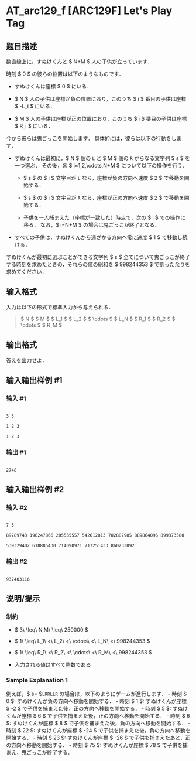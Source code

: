 # AT_arc129_f [ARC129F] Let's Play Tag

## 题目描述

[problemUrl]: https://atcoder.jp/contests/arc129/tasks/arc129_f

数直線上に，すぬけくんと $ N+M $ 人の子供が立っています．

時刻 $ 0 $ の彼らの位置は以下のようなものです．

- すぬけくんは座標 $ 0 $ にいる．
- $ N $ 人の子供は座標が負の位置におり，このうち $ i $ 番目の子供は座標 $ -L_i $ にいる．
- $ M $ 人の子供は座標が正の位置におり，このうち $ i $ 番目の子供は座標 $ R_i $ にいる．

今から彼らは鬼ごっこを開始します． 具体的には，彼らは以下の行動をします．

- すぬけくんは最初に，$ N $ 個の `L` と $ M $ 個の `R` からなる文字列 $ s $ を一つ選ぶ． その後，各 $ i=1,2,\cdots,N+M $ について以下の操作を行う．
  
  
  - $ s $ の $ i $ 文字目が `L` なら，座標が負の方向へ速度 $ 2 $ で移動を開始する．
  - $ s $ の $ i $ 文字目が `R` なら，座標が正の方向へ速度 $ 2 $ で移動を開始する．
  - 子供を一人捕まえた（座標が一致した）時点で，次の $ i $ での操作に移る． なお，$ i=N+M $ の場合は鬼ごっこが終了となる．
- すべての子供は，すぬけくんから遠ざかる方向へ常に速度 $ 1 $ で移動し続ける．

すぬけくんが最初に選ぶことができる文字列 $ s $ 全てについて鬼ごっこが終了する時刻を求めたときの，それらの値の総和を $ 998244353 $ で割った余りを求めてください．

## 输入格式

入力は以下の形式で標準入力から与えられる．

> $ N $ $ M $ $ L_1 $ $ L_2 $ $ \cdots $ $ L_N $ $ R_1 $ $ R_2 $ $ \cdots $ $ R_M $

## 输出格式

答えを出力せよ．

## 输入输出样例 #1

### 输入 #1

```
3 3
1 2 3
1 2 3
```

### 输出 #1

```
2748
```

## 输入输出样例 #2

### 输入 #2

```
7 5
89789743 196247866 205535557 542612813 782887985 889864096 899373580
539329402 618885430 714090971 717251433 860233092
```

### 输出 #2

```
937403116
```

## 说明/提示

### 制約

- $ 3\ \leq\ N,M\ \leq\ 250000 $
- $ 1\ \leq\ L_1\ <\ L_2\ <\ \cdots\ <\ L_N\ <\ 998244353 $
- $ 1\ \leq\ R_1\ <\ R_2\ <\ \cdots\ <\ R_M\ <\ 998244353 $
- 入力される値はすべて整数である

### Sample Explanation 1

例えば，$ s= $`LRRLLR` の場合は，以下のようにゲームが進行します． - 時刻 $ 0 $: すぬけくんが負の方向へ移動を開始する． - 時刻 $ 1 $: すぬけくんが座標 $ -2 $ で子供を捕まえた後，正の方向へ移動を開始する． - 時刻 $ 5 $: すぬけくんが座標 $ 6 $ で子供を捕まえた後，正の方向へ移動を開始する． - 時刻 $ 6 $: すぬけくんが座標 $ 8 $ で子供を捕まえた後，負の方向へ移動を開始する． - 時刻 $ 22 $: すぬけくんが座標 $ -24 $ で子供を捕まえた後，負の方向へ移動を開始する． - 時刻 $ 23 $: すぬけくんが座標 $ -26 $ で子供を捕まえたあと，正の方向へ移動を開始する． - 時刻 $ 75 $: すぬけくんが座標 $ 78 $ で子供を捕まえ，鬼ごっこが終了する．
